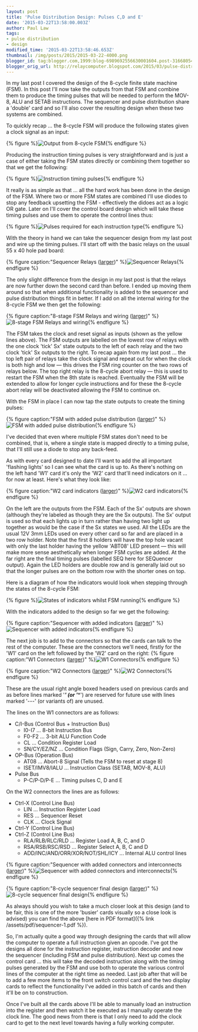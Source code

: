 ```yaml
---
layout: post
title: 'Pulse Distribution Design: Pulses C,D and E'
date: '2015-03-22T13:58:00.003Z'
author: Paul Law
tags:
- pulse distribution
- design
modified_time: '2015-03-22T13:58:46.653Z'
thumbnail: /img/posts/2015/2015-03-22-4000.png
blogger_id: tag:blogger.com,1999:blog-6989692556630001604.post-3166805450612640254
blogger_orig_url: http://relaycomputer.blogspot.com/2015/03/pulse-distribution-design-pulses-cd-and.html
---
```


In my last post I covered the design of the 8-cycle finite state 
machine (FSM). In this post I'll now take the outputs from that FSM and 
combine them to produce the timing pulses that will be needed to perform the 
MOV-8, ALU and SETAB instructions. The sequencer and pulse distribution share 
a 'double' card and so I'll also cover the resulting design when these two 
systems are combined.

To quickly recap ... the 8-cycle FSM will 
produce the following states given a clock signal as an input:

{% figure %}![Output from 8-cycle FSM](/assets/img/posts/2015/2015-03-22-0000.png){% endfigure %}

Producing the 
instruction timing pulses is very straightforward and is just a case of either 
taking the FSM states directly or combining them together so that we get the 
following:

{% figure %}![Instruction timing pulses](/assets/img/posts/2015/2015-03-22-0001.png){% endfigure %}

It really is 
as simple as that ... all the hard work has been done in the design of the 
FSM. Where two or more FSM states are combined I'll use diodes to stop any 
feedback upsetting the FSM - effectively the didoes act as a logic OR gate. 
Later on I'll cover the control board design which will take these timing 
pulses and use them to operate the control lines thus:

{% figure %}![Pulses required for each instruction type](/assets/img/posts/2015/2015-03-22-0002.png){% endfigure %}

With the theory in hand we can take the sequencer design from my 
last post and wire up the timing pulses. I'll start off with the basic relays 
on the usual 55 x 40 hole pad board:

{% figure caption:"Sequencer Relays ([larger](/assets/img/posts/2015/2015-03-22-1000.png))" %}![Sequencer Relays](/assets/img/posts/2015/2015-03-22-0003.png){% endfigure %}

The only slight 
difference from the design in my last post is that the relays are now further 
down the second card than before. I ended up moving them around so that when 
additional functionality is added to the sequencer and pulse distribution 
things fit in better. If I add on all the internal wiring for the 8-cycle FSM 
we then get the following:

{% figure caption:"8-stage FSM Relays and wiring ([larger](/assets/img/posts/2015/2015-03-22-1001.png))" %}![8-stage FSM Relays and wiring](/assets/img/posts/2015/2015-03-22-0004.png){% endfigure %}

The FSM 
takes the clock and reset signal as inputs (shown as the yellow lines above). 
The FSM outputs are labelled on the lowest row of relays with the one clock 
'tick' Sx' state outputs to the left of each relay and the two clock 'tick' Sx 
outputs to the right. To recap again from my last post ... the top left pair 
of relays take the clock signal and repeat out for when the clock is both high 
and low — this drives the FSM ring counter on the two rows of relays below. 
The top right relay is the 8-cycle abort relay — this is used to restart the 
FSM when the 8th state is reached. Eventually the FSM will be extended to 
allow for longer cycle instructions and for these the 8-cycle abort relay will 
be deactivated allowing the FSM to continue on.

With the FSM in 
place I can now tap the state outputs to create the timing pulses:

{% figure caption:"FSM with added pulse distribution ([larger](/assets/img/posts/2015/2015-03-22-1002.png))" %}![FSM with added pulse distribution](/assets/img/posts/2015/2015-03-22-0005.png){% endfigure %}

I've 
decided that even where multiple FSM states don't need to be combined, that 
is, where a single state is mapped directly to a timing pulse, that I'll still 
use a diode to stop any back-feed.

As with every card designed to 
date I'll want to add the all important 'flashing lights' so I can see what 
the card is up to. As there's nothing on the left hand 'W1' card it's only the 
'W2' card that'll need indicators on it ... for now at least. Here's what they 
look like:

{% figure caption:"W2 card indicators ([larger](/assets/img/posts/2015/2015-03-22-1003.png))" %}![W2 card indicators](/assets/img/posts/2015/2015-03-22-0006.png){% endfigure %}

On the left are the 
outputs from the FSM. Each of the Sx' outputs are shown (although they're 
labeled as though they are the Sx outputs). The Sx' output is used so that 
each lights up in turn rather than having two light up together as would be 
the case if the Sx states we used. All the LEDs are the usual 12V 3mm LEDs 
used on every other card so far and are placed in a two row holder. Note that 
the first 8 holders will have the top hole vacant with only the last holder 
having the yellow 'ABT08' LED present — this will make more sense 
aesthetically when longer FSM cycles are added. At the far right are the final 
timing pulses (labelled SEQ here for SEQuencer output). Again the LED holders 
are double row and is generally laid out so that the longer pulses are on the 
bottom row with the shorter ones on top.

Here is a diagram of how 
the indicators would look when stepping through the states of the 8-cycle 
FSM:

{% figure %}![States of indicators whilst FSM running](/assets/img/posts/2015/2015-03-22-0007.png){% endfigure %}

With the indicators added to the design so far we get the 
following:

{% figure caption:"Sequencer with added indicators ([larger](/assets/img/posts/2015/2015-03-22-1004.png))" %}![Sequencer with added indicators](/assets/img/posts/2015/2015-03-22-0008.png){% endfigure %}

The 
next job is to add to the connectors so that the cards can talk to the rest of 
the computer. These are the connectors we'll need, firstly for the 'W1' card 
on the left followed by the 'W2' card on the right:
{% figure caption:"W1 Connectors ([larger](/assets/img/posts/2015/2015-03-22-1005.png))" %}![W1 Connectors](/assets/img/posts/2015/2015-03-22-0009.png){% endfigure %}

{% figure caption:"W2 Connectors ([larger](/assets/img/posts/2015/2015-03-22-1006.png))" %}![W2 Connectors](/assets/img/posts/2015/2015-03-22-0010.png){% endfigure %}

These are the usual right 
angle boxed headers used on previous cards and as before lines marked '***' 
(or '****') are reserved for future use with lines marked '---' (or variants 
of) are unused.

The lines on the W1 connectors are as follows:

* C/I-Bus (Control Bus + Instruction Bus)
  * I0-I7 ... 8-bit Instruction Bus
  * F0-F2 ... 3-bit ALU Function Code
  * CL ... Condition Register Load
  * SN/CY/EZ/NZ ... Condition Flags (Sign, Carry, Zero, Non-Zero)
* OP-Bus (Operation Bus)
  * AT08 ... Abort-8 Signal (Tells the FSM to reset at stage 8)
  * ISET/IMV8/IALU ... Instruction Class (SETAB, MOV-8, ALU)
* Pulse Bus
  * P-C/P-D/P-E ... Timing pulses C, D and E
  
On the W2 connectors the lines are as follows:

* Ctrl-X (Control Line Bus)
  * LIN ... Instruction Register Load
  * RES ... Sequencer Reset
  * CLK ... Clock Signal
* Ctrl-Y (Control Line Bus)
* Ctrl-Z (Control Line Bus)
  * RLA/RLB/RLC/RLD ... Register Load A, B, C, and D
  * RSA/RSB/RSC/RSD ... Register Select A, B, C and D
  * ADD/INC/AND/ORR/XOR/NOT/SHL/ICY ... Internal ALU control lines

{% figure caption:"Sequencer with added connectors and interconnects ([larger](/assets/img/posts/2015/2015-03-22-1007.png))" %}![Sequencer with added connectors and interconnects](/assets/img/posts/2015/2015-03-22-0011.png){% endfigure %}

{% figure caption:"8-cycle sequencer final design ([larger](/assets/img/posts/2015/2015-03-22-1008.png))" %}![8-cycle sequencer final design](/assets/img/posts/2015/2015-03-22-0012.png){% endfigure %}

As 
always should you wish to take a much closer look at this design (and to be 
fair, this is one of the more 'busier' cards visually so a close look is 
advised) you can find the above [here in PDF format]({% link /assets/pdf/sequencer-1.pdf %}).


So, I'm actually quite a good way through designing the cards 
that will allow the computer to operate a full instruction given an opcode. 
I've got the designs all done for the instruction register, instruction 
decoder and now the sequencer (including FSM and pulse distribution). Next up 
comes the control card ... this will take the decoded instruction along with 
the timing pulses generated by the FSM and use both to operate the various 
control lines of the computer at the right time as needed. Last job after that 
will be to add a few more items to the front switch control card and the two 
display cards to reflect the functionality I've added in this batch of cards 
and then it'll be on to construction.

Once I've built all the cards 
above I'll be able to manually load an instruction into the register and then 
watch it be executed as I manually operate the clock line. The good news from 
there is that I only need to add the clock card to get to the next level 
towards having a fully working computer.

 